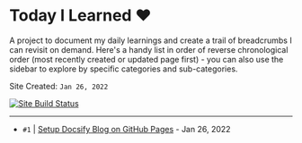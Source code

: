 # Today I Learned ♥️

A project to document my daily learnings and create a trail of breadcrumbs I can revisit on demand. Here's a handy list in order of reverse chronological order (most recently created or updated page first) - you can also use the sidebar to explore by specific categories and sub-categories.

Site Created: `Jan 26, 2022`

[![Site Build Status](https://github.com/nitya/til/actions/workflows/pages/pages-build-deployment/badge.svg)](https://github.com/nitya/til/actions/workflows/pages/pages-build-deployment)

---

* `#1` | [Setup Docsify Blog on GitHub Pages](/Technology/Docsify/001-docsify-with-ghpages) - Jan 26, 2022
